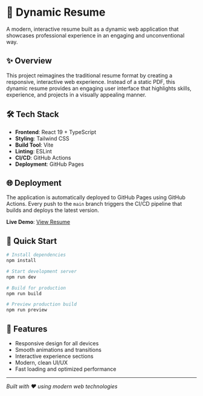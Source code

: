 # 🚀 Dynamic Resume

A modern, interactive resume built as a dynamic web application that showcases professional experience in an engaging and unconventional way.

## ✨ Overview

This project reimagines the traditional resume format by creating a responsive, interactive web experience. Instead of a static PDF, this dynamic resume provides an engaging user interface that highlights skills, experience, and projects in a visually appealing manner.

## 🛠️ Tech Stack

- **Frontend**: React 19 + TypeScript
- **Styling**: Tailwind CSS
- **Build Tool**: Vite
- **Linting**: ESLint
- **CI/CD**: GitHub Actions
- **Deployment**: GitHub Pages

## 🌐 Deployment

The application is automatically deployed to GitHub Pages using GitHub Actions. Every push to the `main` branch triggers the CI/CD pipeline that builds and deploys the latest version.

**Live Demo**: [View Resume](https://luizhenriquefbb.github.io/Resume/)

## 🚀 Quick Start

```bash
# Install dependencies
npm install

# Start development server
npm run dev

# Build for production
npm run build

# Preview production build
npm run preview
```

## 📱 Features

- Responsive design for all devices
- Smooth animations and transitions
- Interactive experience sections
- Modern, clean UI/UX
- Fast loading and optimized performance

---

*Built with ❤️ using modern web technologies*